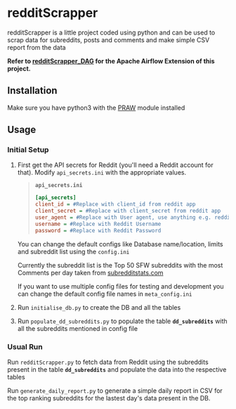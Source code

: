 # redditScrapper

redditScrapper is a little project coded using python and can be used to scrap data for subreddits, posts and comments and make simple CSV report from the data

**Refer to [redditScrapper_DAG](https://github.com/biswassudipta05/redditScrapper_DAG) for the Apache Airflow Extension of this project.**

## Installation

Make sure you have python3 with the [PRAW](https://pypi.org/project/praw/) module installed

## Usage

### Initial Setup

1. First get the API secrets for Reddit (you'll need a Reddit account for that). Modify `api_secrets.ini` with the appropriate values.

    >**`api_secrets.ini`**
    >``` ini
    >[api_secrets]
    >client_id = #Replace with client_id from reddit app
    >client_secret = #Replace with client_secret from reddit app
    >user_agent = #Replace with User agent, use anything e.g. redditScrap0.0.1
    >username = #Replace with Reddit Username
    >password = #Replace with Reddit Password
    >```

   You can change the default configs like Database name/location, limits and subreddit list using the `config.ini`

   Currently the subreddit list is the Top 50 SFW subreddits with the most Comments per day taken from [subredditstats.com](https://subredditstats.com/)

   If you want to use multiple config files for testing and development you can change the default config file names in `meta_config.ini`

2. Run `initialise_db.py` to create the DB and all the tables

3. Run `populate_dd_subreddits.py` to populate the table **`dd_subreddits`** with all the subreddits mentioned in config file

### Usual Run

Run `redditScrapper.py` to fetch data from Reddit using the subreddits present in the table **`dd_subreddits`** and populate the data into the respective tables

Run `generate_daily_report.py` to generate a simple daily report in CSV for the top ranking subreddits for the lastest day's data present in the DB.
